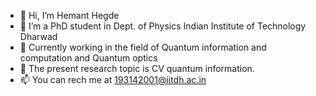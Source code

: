 - 👋 Hi, I’m Hemant Hegde
- 👀 I’m a PhD student in Dept. of Physics Indian Institute of Technology Dharwad
- 🌱 Currently working in the field of Quantum information and computation and Quantum optics
- 💞️ The present research topic is CV quantum information.
- 📫 You can rech me at 193142001@iitdh.ac.in

<!---
HegdeHemant/HegdeHemant is a ✨ special ✨ repository because its `README.md` (this file) appears on your GitHub profile.
You can click the Preview link to take a look at your changes.
--->
